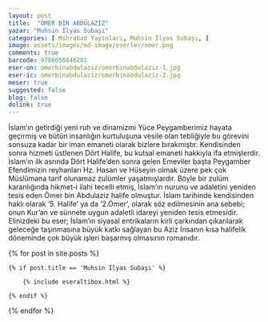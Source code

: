```yaml
---
layout: post
title:  "ÖMER BİN ABDÜLAZİZ"
yazar: "Muhsin İlyas Subaşı"
categories: [ Mihrabad Yayınları, Muhsin İlyas Subaşı, ]
image: assets/images/md-image/eserler/omer.png
comments: true
barcode: 9786056846281
eser-on: omerbinabdulaziz/omerbinabdulaziz-1.jpg
eser-ic: omerbinabdulaziz/omerbinabdulaziz-2.jpg
meser: true
suggested: false
blog: false
dolink: true
---
```


İslam’ın getirdiği yeni ruh ve dinamizmi Yüce Peygamberimiz hayata geçirmiş ve bütün insanlığın kurtuluşuna vesile olan tebliğiyle bu görevini sonsuza kadar bir iman emaneti olarak bizlere bırakmıştır. Kendisinden sonra hizmeti üstlenen Dört Halife, bu kutsal emaneti hakkıyla ifa etmişlerdir. İslam’ın ilk asrında Dört Halife’den sonra gelen Emeviler başta Peygamber Efendimizin reyhanları Hz. Hasan ve Hüseyin olmak üzere pek çok Müslümana tarif olunamaz zulümler yaşatmışlardır. Böyle bir zulüm karanlığında hikmet-i ilahi tecelli etmiş, İslam’ın nurunu ve adaletini yeniden tesis eden Ömer bin Abdulaziz halife olmuştur. İslam tarihinde kendisinden haklı olarak ‘5. Halife’ ya da ‘2.Ömer’, olarak söz edilmesinin ana sebebi; onun Kur’an ve sünnete uygun adaletli idareyi yeniden tesis etmesidir. Elinizdeki bu eser; İslam’ın siyasal entrikaların kirli çarkından çıkarılarak geleceğe taşınmasına büyük katkı sağlayan bu Aziz İnsanın kısa halifelik döneminde çok büyük işleri başarmış olmasının romanıdır.



{% for post in site.posts %}

    {% if post.title == 'Muhsin İlyas Subaşı' %}

        {% include eseraltibox.html %}

    {% endif %}

{% endfor %}
